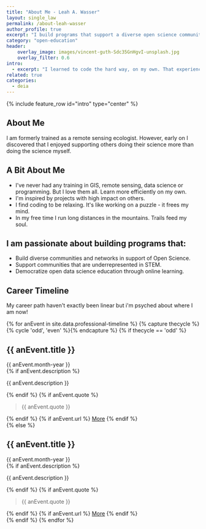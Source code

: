 ```yaml
---
title: "About Me - Leah A. Wasser"
layout: single_law
permalink: /about-leah-wasser
author_profile: true
excerpt: "I build programs that support a diverse open science community."
category: "open-education"
header:
    overlay_image: images/vincent-guth-Sdc35GnHgvI-unsplash.jpg
    overlay_filter: 0.6
intro:
  - excerpt: "I learned to code the hard way, on my own. That experience drives me to support community around skills and tools needed to propel data intensive science forward. We don't all have to learn the hard way."
related: true
categories:
  - deia
---
```

{% include feature_row id="intro" type="center" %}

## About Me 
I am formerly trained as a remote sensing ecologist. However, early on I 
discovered that I enjoyed supporting others doing their science more than doing 
the science myself. 

## A Bit About Me

* I've never had any training in GIS, remote sensing, data science or programming. But I love them all. Learn more efficiently on my own.
* I'm inspired by projects with high impact on others.
* I find coding to be relaxing. It's like working on a puzzle - it frees my mind.
* In my free time I run long distances in the mountains. Trails feed my soul.  


<div class=notice markdown="1">

## I am passionate about building programs that: 

* Build diverse communities and networks in support of Open Science. 
* Support communities that are underrepresented in STEM.
* Democratize open data science education through online learning. 
</div>

## Career Timeline
My career path haven't exactly been linear but i'm psyched about where I am now! 

<section class="timeline">
  <div class="timeline-container">
    {% for anEvent in site.data.professional-timeline %}
      {% capture thecycle %}{% cycle 'odd', 'even' %}{% endcapture %}
        {% if thecycle == 'odd' %}
          <div class="timeline-item">
            <div class="timeline-img"></div>
            <div class="timeline-content js--fadeInLeft">
              <h2>{{ anEvent.title }}</h2>
              <div class="date">{{ anEvent.month-year }}</div>
              {% if anEvent.description %}
                <p>{{ anEvent.description }}</p>
              {% endif %}
              {% if anEvent.quote %}
                <blockquote>{{ anEvent.quote }}</blockquote>
              {% endif %}
              {% if anEvent.url %}
                <a class="bnt-more" href="{{ anEvent.url }}">More</a>
              {% endif %}
            </div>
          </div>
        {% else %}
          <div class="timeline-item">
            <div class="timeline-img"></div>
            <div class="timeline-content  js--fadeInRight">
              <!--<div class="timeline-img-header"> removing image  timeline-card timeline-card makes space for the background image-->
                <h2>{{ anEvent.title }}</h2>
              <!--</div>-->
              <div class="date">{{ anEvent.month-year }}</div>
              {% if anEvent.description %}
                <p>{{ anEvent.description }}</p>
              {% endif %}
              {% if anEvent.quote %}
                <blockquote>{{ anEvent.quote }}</blockquote>
              {% endif %}
              {% if anEvent.url %}
                <a class="bnt-more" href="{{ anEvent.url }}">More</a>
              {% endif %}
            </div>
          </div>
          {% endif %}
        {% endfor %}
  </div>
</section>






